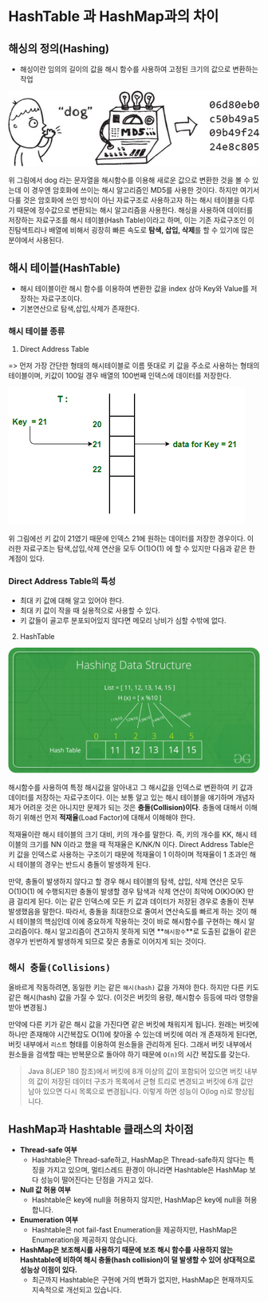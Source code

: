 # HashTable 과 HashMap과의 차이

## 해싱의 정의(Hashing)
* 해싱이란 임의의 길이의 값을 해시 함수를 사용하여 고정된 크기의 값으로 변환하는 작업

![img.png](hashtable_1.png)

위 그림에서 dog 라는 문자열을 해시함수를 이용해 새로운 값으로 변환한 것을 볼 수 있는데 이 경우엔 암호화에 쓰이는 해시 알고리즘인 MD5를 사용한 것이다.
하지만 여기서 다룰 것은 암호화에 쓰인 방식이 아닌 자료구조로 사용하고자 하는 해시 테이블을 다루기 때문에 정수값으로 변환되는 해시 알고리즘을 사용한다.
해싱을 사용하여 데이터를 저장하는 자료구조를 해시 테이블(Hash Table)이라고 하며,
이는 기존 자료구조인 이진탐색트리나 배열에 비해서 굉장히 빠른 속도로 **탐색, 삽입, 삭제**를 할 수 있기에 많은 분야에서 사용된다.

## 해시 테이블(HashTable)
* 해시 테이블이란 해시 함수를 이용하여 변환한 값을 index 삼아 Key와 Value를 저장하는 자료구조이다.
* 기본연산으로 탐색,삽입,삭제가 존재한다.

### 해시 테이블 종류

1. Direct Address Table

=> 먼저 가장 간단한 형태의 해시테이블로 이름 뜻대로 키 값을 주소로 사용하는 형태의 테이블이며, 키값이 100일 경우 배열의 100번째 인덱스에 데이터를 저장한다.

![img_1.png](hashtable_2.png)

위 그림에선 키 값이 21였기 때문에 인덱스 21에 원하는 데이터를 저장한 경우이다. 이러한 자료구조는 탐색,삽입,삭제 연산을 모두 O(1)O(1) 에 할 수 있지만 다음과 같은 한계점이 있다.

### Direct Address Table의 특성
- 최대 키 값에 대해 알고 있어야 한다.
- 최대 키 값이 작을 때 실용적으로 사용할 수 있다.
- 키 값들이 골고루 분포되어있지 않다면 메모리 낭비가 심할 수밖에 없다.

2. HashTable

![img.png](../Java/hashtable_3.png)

해시함수를 사용하여 특정 해시값을 알아내고 그 해시값을 인덱스로 변환하여 키 값과 데이터를 저장하는 자료구조이다. 
이는 보통 알고 있는 해시 테이블을 얘기하며 개념자체가 어려운 것은 아니지만 문제가 되는 것은 **충돌(Collision)이다**.
충돌에 대해서 이해하기 위해선 먼저 **적재율**(Load Factor)에 대해서 이해해야 한다.

적재율이란 해시 테이블의 크기 대비, 키의 개수를 말한다. 즉, 키의 개수를 KK, 해시 테이블의 크기를 NN 이라고 했을 때 적재율은 K/NK/N 이다.
Direct Address Table은 키 값을 인덱스로 사용하는 구조이기 때문에 적재율이 1 이하이며 적재율이 1 초과인 해시 테이블의 경우는 반드시 충돌이 발생하게 된다.

만약, 충돌이 발생하지 않다고 할 경우 해시 테이블의 탐색, 삽입, 삭제 연산은 모두 O(1)O(1) 에 수행되지만 충돌이 발생할 경우 탐색과 삭제 연산이 최악에 O(K)O(K) 만큼 걸리게 된다.
이는 같은 인덱스에 모든 키 값과 데이터가 저장된 경우로 충돌이 전부 발생했음을 말한다.
따라서, 충돌을 최대한으로 줄여서 연산속도를 빠르게 하는 것이 해시 테이블의 핵심인데 이에 중요하게 작용하는 것이 바로 해시함수를 구현하는 해시 알고리즘이다.
해시 알고리즘이 견고하지 못하게 되면 **`해시함수`**로 도출된 값들이 같은 경우가 빈번하게 발생하게 되므로 잦은 충돌로 이어지게 되는 것이다.

## `해시 충돌(Collisions)`

올바르게 작동하려면, 동일한 키는 같은 `해시(hash)` 값을 가져야 한다. 하지만 다른 키도 같은 해시(hash) 값을 가질 수 있다. (이것은 버킷의 용량, 해시함수 등등에 따라 영향을 받아 변경됨.)

만약에 다른 키가 같은 해시 값을 가진다면 같은 버킷에 채워지게 됩니다. 원래는 버킷에 하나만 존재해야 시간복잡도 O(1)에 찾아올 수 있는데 버킷에 여러 개 존재하게 된다면,
버킷 내부에서 `리스트` 형태를 이용하여 원소들을 관리하게 된다. 그래서 버킷 내부에서 원소들을 검색할 때는 반복문으로 돌아야 하기 때문에 `O(n)`의 시간 복잡도를 갖는다.

>Java 8(JEP 180 참조)에서 버킷에 8개 이상의 값이 포함되어 있으면 버킷 내부의 값이 저장된 데이터 구조가 목록에서 균형 트리로 변경되고
버킷에 6개 값만 남아 있으면 다시 목록으로 변경됩니다. 이렇게 하면 성능이 O(log n)로 향상됩니다.
>

## HashMap과 Hashtable 클래스의 차이점

- **Thread-safe 여부**
  - Hashtable은 Thread-safe하고, HashMap은 Thread-safe하지 않다는 특징을 가지고 있으며, 멀티스레드 환경이 아니라면 Hashtable은 HashMap 보다 성능이 떨어진다는 단점을 가지고 있다.
- **Null 값 허용 여부**
  - Hashtable은 key에 null을 허용하지 않지만, HashMap은 key에 null을 허용합니다.
- **Enumeration 여부**
  - Hashtable은 not fail-fast Enumeration을 제공하지만, HashMap은 Enumeration을 제공하지 않습니다.
- **HashMap은 보조해시를 사용하기 때문에 보조 해시 함수를 사용하지 않는 Hashtable에 비하여 해시 충돌(hash collision)이 덜 발생할 수 있어 상대적으로 성능상 이점이 있다.**
  - 최근까지 Hashtable은 구현에 거의 변화가 없지만, HashMap은 현재까지도 지속적으로 개선되고 있습니다.

